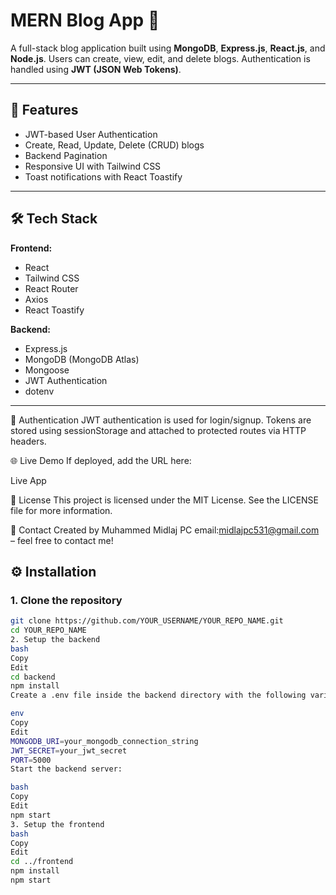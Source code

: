 # MERN Blog App 📝

A full-stack blog application built using **MongoDB**, **Express.js**, **React.js**, and **Node.js**. Users can create, view, edit, and delete blogs. Authentication is handled using **JWT (JSON Web Tokens)**.

---

## 🚀 Features

- JWT-based User Authentication
- Create, Read, Update, Delete (CRUD) blogs
- Backend Pagination
- Responsive UI with Tailwind CSS
- Toast notifications with React Toastify

---

## 🛠️ Tech Stack

**Frontend:**
- React
- Tailwind CSS
- React Router
- Axios
- React Toastify

**Backend:**
- Express.js
- MongoDB (MongoDB Atlas)
- Mongoose
- JWT Authentication
- dotenv

---
🔐 Authentication
JWT authentication is used for login/signup. Tokens are stored using sessionStorage and attached to protected routes via HTTP headers.

🌐 Live Demo
If deployed, add the URL here:

Live App

📝 License
This project is licensed under the MIT License. See the LICENSE file for more information.

📧 Contact
Created by Muhammed Midlaj PC
email:midlajpc531@gmail.com
 – feel free to contact me!

## ⚙️ Installation

### 1. Clone the repository

```bash
git clone https://github.com/YOUR_USERNAME/YOUR_REPO_NAME.git
cd YOUR_REPO_NAME
2. Setup the backend
bash
Copy
Edit
cd backend
npm install
Create a .env file inside the backend directory with the following variables:

env
Copy
Edit
MONGODB_URI=your_mongodb_connection_string
JWT_SECRET=your_jwt_secret
PORT=5000
Start the backend server:

bash  
Copy
Edit
npm start
3. Setup the frontend
bash
Copy
Edit
cd ../frontend
npm install
npm start
